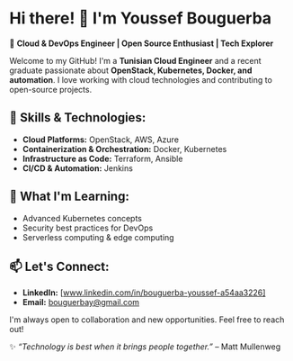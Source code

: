 # Hi there! 👋 I'm Youssef Bouguerba

🚀 **Cloud & DevOps Engineer | Open Source Enthusiast | Tech Explorer**

Welcome to my GitHub! I'm a **Tunisian Cloud Engineer** and a recent graduate passionate about **OpenStack, Kubernetes, Docker, and automation**. I love working with cloud technologies and contributing to open-source projects.

## 🔧 Skills & Technologies:
- **Cloud Platforms:** OpenStack, AWS, Azure
- **Containerization & Orchestration:** Docker, Kubernetes
- **Infrastructure as Code:** Terraform, Ansible
- **CI/CD & Automation:**  Jenkins


## 🌱 What I'm Learning:
- Advanced Kubernetes concepts 
- Security best practices for DevOps
- Serverless computing & edge computing

## 📫 Let's Connect:
- **LinkedIn:** [www.linkedin.com/in/bouguerba-youssef-a54aa3226]
- **Email:** [bouguerbay@gmail.com](#)

I'm always open to collaboration and new opportunities. Feel free to reach out!

✨ _“Technology is best when it brings people together.”_ – Matt Mullenweg

